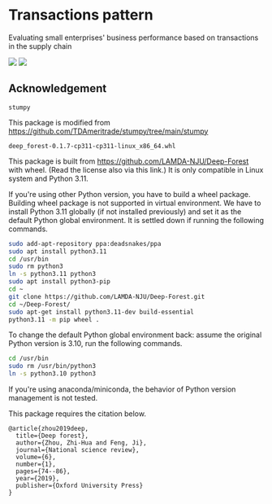 # Transactions pattern
 Evaluating small enterprises' business performance based on transactions in the supply chain

![](https://shields.io/badge/dependencies-Python_3.11-blue)
![](https://shields.io/badge/OS-Ubuntu_20.04-lightgrey)

## Acknowledgement

`stumpy`

This package is modified from https://github.com/TDAmeritrade/stumpy/tree/main/stumpy 

`deep_forest-0.1.7-cp311-cp311-linux_x86_64.whl`

This package is built from https://github.com/LAMDA-NJU/Deep-Forest with wheel. (Read the license also via this link.) It is only compatible in Linux system and Python 3.11.

If you're using other Python version, you have to build a wheel package. Building wheel package is not supported in virtual environment. We have to install Python 3.11 globally (if not installed previously) and set it as the default Python global environment. It is settled down if running the following commands.

```bash
sudo add-apt-repository ppa:deadsnakes/ppa
sudo apt install python3.11
cd /usr/bin
sudo rm python3
ln -s python3.11 python3
sudo apt install python3-pip
cd ~
git clone https://github.com/LAMDA-NJU/Deep-Forest.git
cd ~/Deep-Forest/
sudo apt-get install python3.11-dev build-essential
python3.11 -m pip wheel .
```

To change the default Python global environment back: assume the original Python version is 3.10, run the following commands.

```bash
cd /usr/bin
sudo rm /usr/bin/python3
ln -s python3.10 python3
```

If you're using anaconda/miniconda, the behavior of Python version management is not tested.

This package requires the citation below.

```
@article{zhou2019deep,
  title={Deep forest},
  author={Zhou, Zhi-Hua and Feng, Ji},
  journal={National science review},
  volume={6},
  number={1},
  pages={74--86},
  year={2019},
  publisher={Oxford University Press}
}
```

